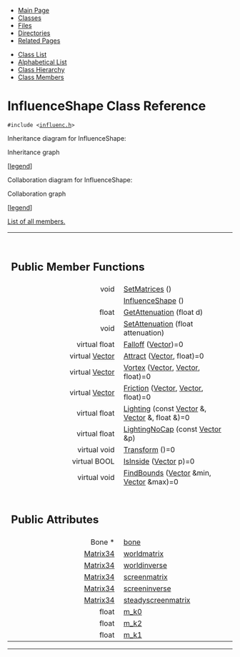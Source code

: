 <div class="tabs">

- [Main Page](index.md)
- <span id="current">[Classes](annotated.md)</span>
- [Files](files.md)
- [Directories](dirs.md)
- [Related Pages](pages.md)

</div>

<div class="tabs">

- [Class List](annotated.md)
- [Alphabetical List](classes.md)
- [Class Hierarchy](hierarchy.md)
- [Class Members](functions.md)

</div>

# InfluenceShape Class Reference

`#include <`<a href="influenc_8h-source.md" class="el"><code>influenc.h</code></a>`>`

Inheritance diagram for InfluenceShape:

<span class="image placeholder" original-image-src="classInfluenceShape__inherit__graph.gif" original-image-title="" border="0" usemap="#InfluenceShape__inherit__map">Inheritance graph</span>

\[[legend](graph_legend.md)\]

Collaboration diagram for InfluenceShape:

<span class="image placeholder" original-image-src="classInfluenceShape__coll__graph.gif" original-image-title="" border="0" usemap="#InfluenceShape__coll__map">Collaboration graph</span>

\[[legend](graph_legend.md)\]

[List of all members.](classInfluenceShape-members.md)

<table data-border="0" data-cellpadding="0" data-cellspacing="0">
<colgroup>
<col style="width: 50%" />
<col style="width: 50%" />
</colgroup>
<tbody>
<tr>
<td></td>
<td></td>
</tr>
<tr>
<td colspan="2"><br />
&#10;<h2 id="public-member-functions">Public Member Functions</h2></td>
</tr>
<tr>
<td class="memItemLeft" style="text-align: right;" data-nowrap="" data-valign="top">void </td>
<td class="memItemRight" data-valign="bottom"><a href="classInfluenceShape.md#e976136b845128b8c3ffc6df95689a1b" class="el">SetMatrices</a> ()</td>
</tr>
<tr>
<td class="memItemLeft" style="text-align: right;" data-nowrap="" data-valign="top"> </td>
<td class="memItemRight" data-valign="bottom"><a href="classInfluenceShape.md#69c0e794ea931eadcfa6bd26a668bfce" class="el">InfluenceShape</a> ()</td>
</tr>
<tr>
<td class="memItemLeft" style="text-align: right;" data-nowrap="" data-valign="top">float </td>
<td class="memItemRight" data-valign="bottom"><a href="classInfluenceShape.md#295b20d009018e2440e3b3ab2d053928" class="el">GetAttenuation</a> (float d)</td>
</tr>
<tr>
<td class="memItemLeft" style="text-align: right;" data-nowrap="" data-valign="top">void </td>
<td class="memItemRight" data-valign="bottom"><a href="classInfluenceShape.md#7490d5dd0cac19f83890f8b849062bc1" class="el">SetAttenuation</a> (float attenuation)</td>
</tr>
<tr>
<td class="memItemLeft" style="text-align: right;" data-nowrap="" data-valign="top">virtual float </td>
<td class="memItemRight" data-valign="bottom"><a href="classInfluenceShape.md#02e6db22f790c52d2b24411be1f0581a" class="el">Falloff</a> (<a href="classVector.md" class="el">Vector</a>)=0</td>
</tr>
<tr>
<td class="memItemLeft" style="text-align: right;" data-nowrap="" data-valign="top">virtual <a href="classVector.md" class="el">Vector</a> </td>
<td class="memItemRight" data-valign="bottom"><a href="classInfluenceShape.md#ed465fcabfc74d46120708c749bd1cb1" class="el">Attract</a> (<a href="classVector.md" class="el">Vector</a>, float)=0</td>
</tr>
<tr>
<td class="memItemLeft" style="text-align: right;" data-nowrap="" data-valign="top">virtual <a href="classVector.md" class="el">Vector</a> </td>
<td class="memItemRight" data-valign="bottom"><a href="classInfluenceShape.md#8fb905b10b0a894a9e053a0648139da0" class="el">Vortex</a> (<a href="classVector.md" class="el">Vector</a>, <a href="classVector.md" class="el">Vector</a>, float)=0</td>
</tr>
<tr>
<td class="memItemLeft" style="text-align: right;" data-nowrap="" data-valign="top">virtual <a href="classVector.md" class="el">Vector</a> </td>
<td class="memItemRight" data-valign="bottom"><a href="classInfluenceShape.md#b8901bf3e1a17ce3905d633600d9a41f" class="el">Friction</a> (<a href="classVector.md" class="el">Vector</a>, <a href="classVector.md" class="el">Vector</a>, float)=0</td>
</tr>
<tr>
<td class="memItemLeft" style="text-align: right;" data-nowrap="" data-valign="top">virtual float </td>
<td class="memItemRight" data-valign="bottom"><a href="classInfluenceShape.md#537d66a6bbd42ad08263de580a2b2ed5" class="el">Lighting</a> (const <a href="classVector.md" class="el">Vector</a> &amp;, <a href="classVector.md" class="el">Vector</a> &amp;, float &amp;)=0</td>
</tr>
<tr>
<td class="memItemLeft" style="text-align: right;" data-nowrap="" data-valign="top">virtual float </td>
<td class="memItemRight" data-valign="bottom"><a href="classInfluenceShape.md#863d00ecaa895fef07eee8d995926179" class="el">LightingNoCap</a> (const <a href="classVector.md" class="el">Vector</a> &amp;p)</td>
</tr>
<tr>
<td class="memItemLeft" style="text-align: right;" data-nowrap="" data-valign="top">virtual void </td>
<td class="memItemRight" data-valign="bottom"><a href="classInfluenceShape.md#598208f3fbafd245609ae9fc5cb320a1" class="el">Transform</a> ()=0</td>
</tr>
<tr>
<td class="memItemLeft" style="text-align: right;" data-nowrap="" data-valign="top">virtual BOOL </td>
<td class="memItemRight" data-valign="bottom"><a href="classInfluenceShape.md#d15806044fc54bed18e5ebcc9fec450f" class="el">IsInside</a> (<a href="classVector.md" class="el">Vector</a> p)=0</td>
</tr>
<tr>
<td class="memItemLeft" style="text-align: right;" data-nowrap="" data-valign="top">virtual void </td>
<td class="memItemRight" data-valign="bottom"><a href="classInfluenceShape.md#747a5ea3a354d8d9cc6ce1138eacc6ce" class="el">FindBounds</a> (<a href="classVector.md" class="el">Vector</a> &amp;min, <a href="classVector.md" class="el">Vector</a> &amp;max)=0</td>
</tr>
<tr>
<td colspan="2"><br />
&#10;<h2 id="public-attributes">Public Attributes</h2></td>
</tr>
<tr>
<td class="memItemLeft" style="text-align: right;" data-nowrap="" data-valign="top">Bone * </td>
<td class="memItemRight" data-valign="bottom"><a href="classInfluenceShape.md#a57fc812a9521b8c0ede9a2724351a55" class="el">bone</a></td>
</tr>
<tr>
<td class="memItemLeft" style="text-align: right;" data-nowrap="" data-valign="top"><a href="classMatrix34.md" class="el">Matrix34</a> </td>
<td class="memItemRight" data-valign="bottom"><a href="classInfluenceShape.md#c566097eca4afce9fbc6163180f328eb" class="el">worldmatrix</a></td>
</tr>
<tr>
<td class="memItemLeft" style="text-align: right;" data-nowrap="" data-valign="top"><a href="classMatrix34.md" class="el">Matrix34</a> </td>
<td class="memItemRight" data-valign="bottom"><a href="classInfluenceShape.md#e63ec5cd1c3a74c36c45f4c1e2524ae6" class="el">worldinverse</a></td>
</tr>
<tr>
<td class="memItemLeft" style="text-align: right;" data-nowrap="" data-valign="top"><a href="classMatrix34.md" class="el">Matrix34</a> </td>
<td class="memItemRight" data-valign="bottom"><a href="classInfluenceShape.md#a5ee57887ab68b45e635e12623ba1432" class="el">screenmatrix</a></td>
</tr>
<tr>
<td class="memItemLeft" style="text-align: right;" data-nowrap="" data-valign="top"><a href="classMatrix34.md" class="el">Matrix34</a> </td>
<td class="memItemRight" data-valign="bottom"><a href="classInfluenceShape.md#ba7a4b02666c3118a86ddb75ecb809e2" class="el">screeninverse</a></td>
</tr>
<tr>
<td class="memItemLeft" style="text-align: right;" data-nowrap="" data-valign="top"><a href="classMatrix34.md" class="el">Matrix34</a> </td>
<td class="memItemRight" data-valign="bottom"><a href="classInfluenceShape.md#44eb61281bf6a480ec9aeb4bb182bc52" class="el">steadyscreenmatrix</a></td>
</tr>
<tr>
<td class="memItemLeft" style="text-align: right;" data-nowrap="" data-valign="top">float </td>
<td class="memItemRight" data-valign="bottom"><a href="classInfluenceShape.md#7a1a343404f3fab290d884351454c3b9" class="el">m_k0</a></td>
</tr>
<tr>
<td class="memItemLeft" style="text-align: right;" data-nowrap="" data-valign="top">float </td>
<td class="memItemRight" data-valign="bottom"><a href="classInfluenceShape.md#b33ad3849b8bb8ef848fcfc75ea143e6" class="el">m_k2</a></td>
</tr>
<tr>
<td class="memItemLeft" style="text-align: right;" data-nowrap="" data-valign="top">float </td>
<td class="memItemRight" data-valign="bottom"><a href="classInfluenceShape.md#7d5e2f9ec5ee7c5f0fe731f5d737905f" class="el">m_k1</a></td>
</tr>
</tbody>
</table>

------------------------------------------------------------------------

<span id="_details"></span>

